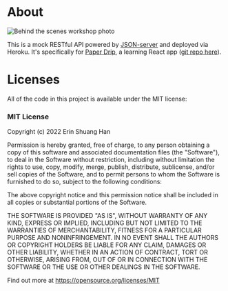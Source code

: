 # About

![Behind the scenes workshop photo](public/media/images/BTS-gkrl.png)

This is a mock RESTful API powered by [JSON-server](https://www.npmjs.com/package/json-server) and deployed via Heroku. It's specifically for [Paper Drip](https://esh6597.github.io/paper-drip), a learning React app ([git repo here](https://github.com/esh6597/paper-drip)).

# Licenses

All of the code in this project is available under the MIT license:

### MIT License

Copyright (c) 2022 Erin Shuang Han

Permission is hereby granted, free of charge, to any person obtaining a copy
of this software and associated documentation files (the "Software"), to deal
in the Software without restriction, including without limitation the rights
to use, copy, modify, merge, publish, distribute, sublicense, and/or sell
copies of the Software, and to permit persons to whom the Software is
furnished to do so, subject to the following conditions:

The above copyright notice and this permission notice shall be included in all
copies or substantial portions of the Software.

THE SOFTWARE IS PROVIDED "AS IS", WITHOUT WARRANTY OF ANY KIND, EXPRESS OR
IMPLIED, INCLUDING BUT NOT LIMITED TO THE WARRANTIES OF MERCHANTABILITY,
FITNESS FOR A PARTICULAR PURPOSE AND NONINFRINGEMENT. IN NO EVENT SHALL THE
AUTHORS OR COPYRIGHT HOLDERS BE LIABLE FOR ANY CLAIM, DAMAGES OR OTHER
LIABILITY, WHETHER IN AN ACTION OF CONTRACT, TORT OR OTHERWISE, ARISING FROM,
OUT OF OR IN CONNECTION WITH THE SOFTWARE OR THE USE OR OTHER DEALINGS IN THE
SOFTWARE.

Find out more at https://opensource.org/licenses/MIT